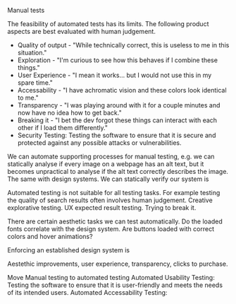 Manual tests

The feasibility of automated tests has its limits. The following product aspects are best evaluated with human judgement.

- Quality of output - "While technically correct, this is useless to me in this situation."
- Exploration - "I'm curious to see how this behaves if I combine these things."
- User Experience - "I mean it works... but I would not use this in my spare time."
- Accessability -  "I have achromatic vision and these colors look identical to me."
- Transparency - "I was playing around with it for a couple minutes and now have no idea how to get back."
- Breaking it - "I bet the dev forgot these things can interact with each other if I load them differently."
- Security Testing: Testing the software to ensure that it is secure and protected against any possible attacks or vulnerabilities.

We can automate supporting processes for manual testing, e.g. we can statically analyse if every image on a webpage has an alt text, but it becomes unpractical to analyse if the alt text correctly describes the image. The same with design systems. We can statically verify our system is 

Automated testing is not suitable for all testing tasks. For example testing the quality of search results often involves human judgement. Creative explorative testing. UX expected result testing. Trying to break it.

There are certain aesthetic tasks we can test automatically. Do the loaded fonts correlate with the design system. Are buttons loaded with correct colors and hover animations?

Enforcing an established design system is 

Aestethic improvements, user experience, transparency, clicks to purchase.

Move Manual testing to automated testing
Automated Usability Testing: Testing the software to ensure that it is user-friendly and meets the needs of its intended users.
Automated Accessability Testing:

